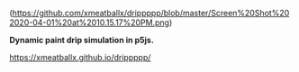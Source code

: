 (https://github.com/xmeatballx/drippppp/blob/master/Screen%20Shot%202020-04-01%20at%2010.15.17%20PM.png)
<p><b>Dynamic paint drip simulation in p5js.</b></p>

https://xmeatballx.github.io/drippppp/
